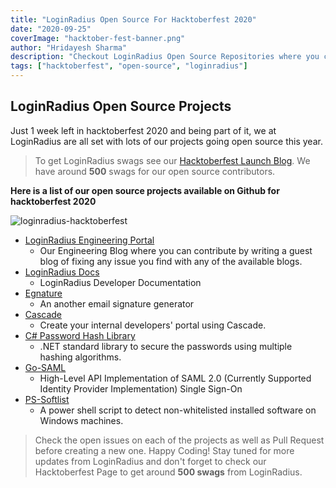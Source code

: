 ```yaml
---
title: "LoginRadius Open Source For Hacktoberfest 2020"
date: "2020-09-25"
coverImage: "hacktober-fest-banner.png"
author: "Hridayesh Sharma"
description: "Checkout LoginRadius Open Source Repositories where you can contribute for hackotberfest 2020"
tags: ["hacktoberfest", "open-source", "loginradius"]
---
```


## LoginRadius Open Source Projects

Just 1 week left in hacktoberfest 2020 and being part of it, we at LoginRadius are all set with lots of our projects going open source this year.

> To get LoginRadius swags see our [Hacktoberfest Launch Blog](https://www.loginradius.com/engineering/blog/loginradius-supports-hacktoberfest-2020/). We have around **500** swags for our open source contributors.

**Here is a list of our open source projects available on Github for hacktoberfest 2020**

![loginradius-hacktoberfest](lr-open-source.png)

- [LoginRadius Engineering Portal](https://github.com/LoginRadius/engineering-portal)
  - Our Engineering Blog where you can contribute by writing a guest blog of fixing any issue you find with any of the available blogs.
- [LoginRadius Docs](https://github.com/LoginRadius/docs)
  - LoginRadius Developer Documentation
- [Egnature](https://github.com/LoginRadius/egnature)
  - An another email signature generator
- [Cascade](https://github.com/LoginRadius/cascade)
  - Create your internal developers' portal using Cascade.
- [C# Password Hash Library](https://github.com/LoginRadius/csharp-password-hash)
  - .NET standard library to secure the passwords using multiple hashing algorithms.
- [Go-SAML](https://github.com/LoginRadius/go-saml)
  - High-Level API Implementation of SAML 2.0 (Currently Supported Identity Provider Implementation) Single Sign-On
- [PS-Softlist](https://github.com/LoginRadius/ps-softlist)
  - A power shell script to detect non-whitelisted installed software on Windows machines.

> Check the open issues on each of the projects as well as Pull Request before creating a new one. Happy Coding!
> Stay tuned for more updates from LoginRadius and don't forget to check our Hacktoberfest Page to get around **500 swags** from LoginRadius.
